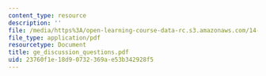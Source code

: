 ```yaml
---
content_type: resource
description: ''
file: /media/https%3A/open-learning-course-data-rc.s3.amazonaws.com/14-20-industrial-organization-and-public-policy-spring-2003/23760f1e18d90732369ae53b342928f5_ge_discussion_questions.pdf
file_type: application/pdf
resourcetype: Document
title: ge_discussion_questions.pdf
uid: 23760f1e-18d9-0732-369a-e53b342928f5
---
```

